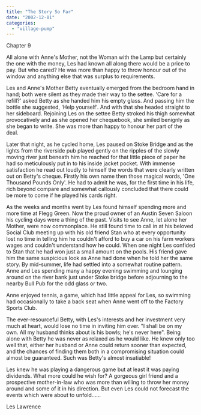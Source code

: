 ```yaml
---
title: "The Story So Far"
date: "2002-12-01"
categories: 
  - "village-pump"
---
```


Chapter 9

All alone with Anne's Mother, not the Woman with the Lamp but certainly the one with the money, Les had known all along there would be a price to pay. But who cared? He was more than happy to throw honour out of the window and anything else that was surplus to requirements.

Les and Anne's Mother Betty eventually emerged from the bedroom hand in hand; both were silent as they made their way to the settee. 'Care for a refill?' asked Betty as she handed him his empty glass. And passing him the bottle she suggested, 'Help yourself'. And with that she headed straight to her sideboard. Rejoining Les on the settee Betty stroked his thigh somewhat provocatively and as she opened her chequebook, she smiled benignly as she began to write. She was more than happy to honour her part of the deal.

Later that night, as he cycled home, Les paused on Stoke Bridge and as the lights from the riverside pub played gently on the ripples of the slowly moving river just beneath him he reached for that little piece of paper he had so meticulously put in to his inside jacket pocket. With immense satisfaction he read out loudly to himself the words that were clearly written out on Betty's cheque. Firstly his own name then those magical words, 'One Thousand Pounds Only'. He had to admit he was, for the first time in his life, rich beyond compare and somewhat callously concluded that there could be more to come if he played his cards right.

As the weeks and months went by Les found himself spending more and more time at Flegg Green. Now the proud owner of an Austin Seven Saloon his cycling days were a thing of the past. Visits to see Anne, let alone her Mother, were now commonplace. He still found time to call in at his beloved Social Club meeting up with his old friend Stan who at every opportunity lost no time in telling him he couldn't afford to buy a car on his farm workers wages and couldn't understand how he could. When one night Les confided to Stan that he had won just a small amount on the pools. His friend gave him the same suspicious look as Anne had done when he told her the same story. By mid-summer, life had settled into a somewhat routine pattern. Anne and Les spending many a happy evening swimming and lounging around on the river bank just under Stoke bridge before adjourning to the nearby Bull Pub for the odd glass or two.

Anne enjoyed tennis, a game, which had little appeal for Les, so swimming had occasionally to take a back seat when Anne went off to the Factory Sports Club.

The ever-resourceful Betty, with Les's interests and her investment very much at heart, would lose no time in inviting him over. "I shall be on my own. All my husband thinks about is his bowls; he's never here". Being alone with Betty he was never as relaxed as he would like. He knew only too well that, either her husband or Anne could return sooner than expected, and the chances of finding them both in a compromising situation could almost be guaranteed. Such was Betty's almost insatiable!

Les knew he was playing a dangerous game but at least it was paying dividends. What more could he wish for? A gorgeous girl friend and a prospective mother-in-law who was more than willing to throw her money around and some of it in his direction. But even Les could not forecast the events which were about to unfold......

Les Lawrence
